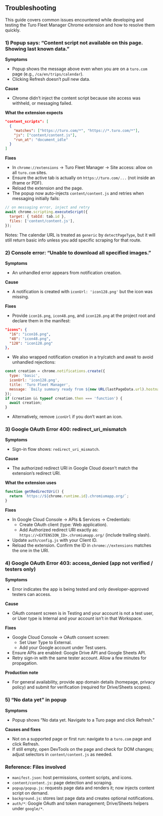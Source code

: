 ## Troubleshooting

This guide covers common issues encountered while developing and testing the Turo Fleet Manager Chrome extension and how to resolve them quickly.

### 1) Popup says: “Content script not available on this page. Showing last known data.”

**Symptoms**
- Popup shows the message above even when you are on a `turo.com` page (e.g., `/ca/en/trips/calendar`).
- Clicking Refresh doesn’t pull new data.

**Cause**
- Chrome didn’t inject the content script because site access was withheld, or messaging failed.

**What the extension expects**
```30:35:manifest.json
"content_scripts": [
  {
    "matches": ["https://turo.com/*", "https://*.turo.com/*"],
    "js": ["content/content.js"],
    "run_at": "document_idle"
  }
]
```

**Fixes**
- In `chrome://extensions` → Turo Fleet Manager → Site access: allow on all `turo.com` sites.
- Ensure the active tab is actually on `https://turo.com/...` (not inside an iframe or PDF).
- Reload the extension and the page.
- The popup now auto-injects `content/content.js` and retries when messaging initially fails:
```35:59:popup/popup.js
// on messaging error, inject and retry
await chrome.scripting.executeScript({
  target: { tabId: tab.id },
  files: ['content/content.js'],
});
```

Notes: The calendar URL is treated as `generic` by `detectPageType`, but it will still return basic info unless you add specific scraping for that route.

### 2) Console error: “Unable to download all specified images.”

**Symptoms**
- An unhandled error appears from notification creation.

**Cause**
- A notification is created with `iconUrl: 'icon128.png'` but the icon was missing.

**Fixes**
- Provide `icon16.png`, `icon48.png`, and `icon128.png` at the project root and declare them in the manifest:
```6:13:manifest.json
"icons": {
  "16": "icon16.png",
  "48": "icon48.png",
  "128": "icon128.png"
},
```
- We also wrapped notification creation in a try/catch and await to avoid unhandled rejections:
```24:38:background.js
const creation = chrome.notifications.create({
  type: 'basic',
  iconUrl: 'icon128.png',
  title: 'Turo Fleet Manager',
  message: `Daily summary ready from ${new URL(lastPageData.url).hostname}`,
});
if (creation && typeof creation.then === 'function') {
  await creation;
}
```
- Alternatively, remove `iconUrl` if you don’t want an icon.

### 3) Google OAuth Error 400: redirect_uri_mismatch

**Symptoms**
- Sign-in flow shows: `redirect_uri_mismatch`.

**Cause**
- The authorized redirect URI in Google Cloud doesn’t match the extension’s redirect URI.

**What the extension uses**
```5:7:auth/google.js
function getRedirectUri() {
  return `https://${chrome.runtime.id}.chromiumapp.org/`;
}
```

**Fixes**
- In Google Cloud Console → APIs & Services → Credentials:
  - Create OAuth client (type: Web application).
  - Add Authorized redirect URI exactly as: `https://<EXTENSION_ID>.chromiumapp.org/` (include trailing slash).
- Update `auth/config.js` with your Client ID.
- Reload the extension. Confirm the ID in `chrome://extensions` matches the one in the URI.

### 4) Google OAuth Error 403: access_denied (app not verified / testers only)

**Symptoms**
- Error indicates the app is being tested and only developer-approved testers can access.

**Cause**
- OAuth consent screen is in Testing and your account is not a test user, or User type is Internal and your account isn’t in that Workspace.

**Fixes**
- Google Cloud Console → OAuth consent screen:
  - Set User Type to External.
  - Add your Google account under Test users.
- Ensure APIs are enabled: Google Drive API and Google Sheets API.
- Retry sign-in with the same tester account. Allow a few minutes for propagation.

**Production note**
- For general availability, provide app domain details (homepage, privacy policy) and submit for verification (required for Drive/Sheets scopes).

### 5) “No data yet” in popup

**Symptoms**
- Popup shows “No data yet. Navigate to a Turo page and click Refresh.”

**Causes and fixes**
- Not on a supported page or first run: navigate to a `turo.com` page and click Refresh.
- If still empty, open DevTools on the page and check for DOM changes; adjust selectors in `content/content.js` as needed.

### Reference: Files involved
- `manifest.json`: host permissions, content scripts, and icons.
- `content/content.js`: page detection and scraping.
- `popup/popup.js`: requests page data and renders it; now injects content script on demand.
- `background.js`: stores last page data and creates optional notifications.
- `auth/*`: Google OAuth and token management; Drive/Sheets helpers under `google/*`.


